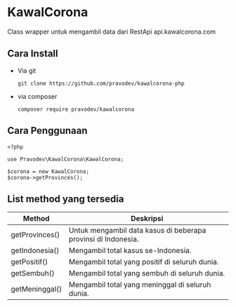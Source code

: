 # KawalCorona

Class wrapper untuk mengambil data dari RestApi api.kawalcorona.com

## Cara Install
- Via git
    ```
    git clone https://github.com/pravodev/kawalcorona-php
    ```

- via composer
    ```
    composer require pravodev/kawalcorona
    ```
## Cara Penggunaan

```
<?php

use Pravodev\KawalCorona\KawalCorona;

$corona = new KawalCorona;
$corona->getProvinces();
```

## List method yang tersedia
| Method         | Deskripsi                                                     |
|----------------|---------------------------------------------------------------|
| getProvinces() | Untuk mengambil data kasus di beberapa provinsi di Indonesia. |
| getIndonesia() | Mengambil total kasus se-Indonesia.                           |
| getPositif()   | Mengambil total yang positif di seluruh dunia.                |
| getSembuh()    | Mengambil total yang sembuh di seluruh dunia.                 |
| getMeninggal() | Mengambil total yang meninggal di seluruh dunia.              |
